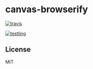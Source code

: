 # canvas-browserify


[![travis](https://travis-ci.org/dominictarr/canvas-browserify.png?branch=master)
](https://travis-ci.org/dominictarr/canvas-browserify)

[![testling](http://ci.testling.com/dominictarr/canvas-browserify.png)
](http://ci.testling.com/dominictarr/canvas-browserify)

## License

MIT
